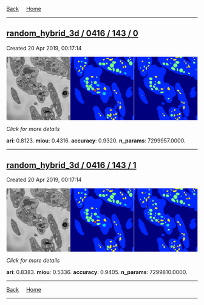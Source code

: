 
[Back](..)&nbsp;&nbsp;&nbsp;&nbsp;&nbsp;[Home](https://leapmanlab.github.io/snapshots)

---

<div class="summary"><a href="0"><h2>random_hybrid_3d / 0416 / 143 / 0</h2></a><p>Created 20 Apr 2019, 00:17:14
</p><a href="0"><img src="0/media/summary.png" align="center"></a><p>
<i>Click for more details</i>
</p></div>

**ari**: 0.8123. **miou**: 0.4316. **accuracy**: 0.9320. **n_params**: 7299957.0000. 

---

<div class="summary"><a href="1"><h2>random_hybrid_3d / 0416 / 143 / 1</h2></a><p>Created 20 Apr 2019, 00:17:14
</p><a href="1"><img src="1/media/summary.png" align="center"></a><p>
<i>Click for more details</i>
</p></div>

**ari**: 0.8383. **miou**: 0.5336. **accuracy**: 0.9405. **n_params**: 7299810.0000. 

---

[Back](..)&nbsp;&nbsp;&nbsp;&nbsp;&nbsp;[Home](https://leapmanlab.github.io/snapshots)

---